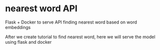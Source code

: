 # nearest word API

Flask + Docker to serve API finding nearest word based on word embeddings

After we create tutorial to find nearest word, here we will serve the model using flask and docker
